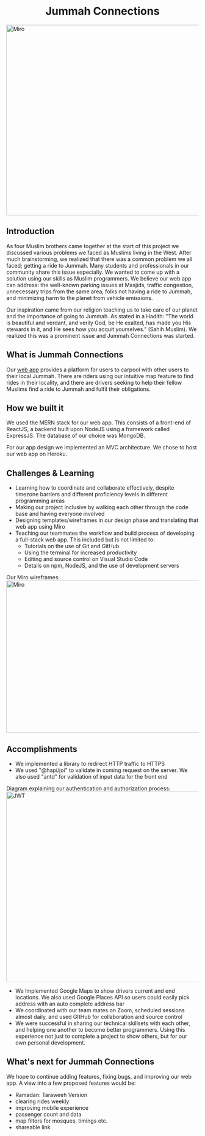 <h1 align="center">Jummah Connections</h1>

<img src="https://challengepost-s3-challengepost.netdna-ssl.com/photos/production/software_photos/001/167/464/datas/original.png" alt="Miro" width="1000" height="500">

## Introduction

As four Muslim brothers came together at the start of this project we discussed various problems we faced as Muslims living in the West. After much brainstorming, we realized that there was a common problem we all faced; getting a ride to Jummah. Many students and professionals in our community share this issue especially. We wanted to come up with a solution using our skills as Muslim programmers. We believe our web app can address: the well-known parking issues at Masjids, traffic congestion, unnecessary trips from the same area, folks not having a ride to Jummah, and minimizing harm to the planet from vehicle emissions.

Our inspiration came from our religion teaching us to take care of our planet and the importance of going to Jummah. As stated in a Hadith: "The world is beautiful and verdant, and verily God, be He exalted, has made you His stewards in it, and He sees how you acquit yourselves.” (Sahih Muslim). We realized this was a prominent issue and Jummah Connections was started.

## What is Jummah Connections

Our [web app](https://jummah-carpool.herokuapp.com/) provides a platform for users to carpool with other users to their local Jummah. There are riders using our intuitive map feature to find rides in their locality, and there are drivers seeking to help their fellow Muslims find a ride to Jummah and fulfil their obligations.

## How we built it

We used the MERN stack for our web app. This consists of a front-end of ReactJS, a backend built upon NodeJS using a framework called ExpressJS. The database of our choice was MongoDB.

For our app design we implemented an MVC architecture. We chose to host our web app on Heroku.

## Challenges & Learning

- Learning how to coordinate and collaborate effectively, despite timezone barriers and different proficiency levels in different programming areas
- Making our project inclusive by walking each other through the code base and having everyone involved
- Designing templates/wireframes in our design phase and translating that web app using Miro
- Teaching our teammates the workflow and build process of developing a full-stack web app. This included but is not limited to:
  - Tutorials on the use of Git and GitHub
  - Using the terminal for increased productivity
  - Editing and source control on Visual Studio Code
  - Details on npm, NodeJS, and the use of development servers

Our Miro wireframes:
<img src="https://i.imgur.com/tQoLnan.png" alt="Miro" width="1000" height="400">

## Accomplishments

- We implemented a library to redirect HTTP traffic to HTTPS
- We used "@hapi/joi" to validate in coming request on the server. We also used "antd" for validation of input data for the front end

Diagram explaining our authentication and authorization process:
<img src="http://www.dnnsoftware.com/docs/common/img/gra-jwtprocess.png" alt="JWT"  width="1000" height="500" >

- We Implemented Google Maps to show drivers current and end locations. We also used Google Places API so users could easily pick address with an auto complete address bar
- We coordinated with our team mates on Zoom, scheduled sessions almost daily, and used GItHub for collaboration and source control
- We were successful in sharing our technical skillsets with each other, and helping one another to become better programmers. Using this experience not just to complete a project to show others, but for our own personal development.

## What's next for Jummah Connections

We hope to continue adding features, fixing bugs, and improving our web app. A view into a few proposed features would be:

- Ramadan: Taraweeh Version
- clearing rides weekly
- improving mobile experience
- passenger count and data
- map filters for mosques, timings etc.
- shareable link
